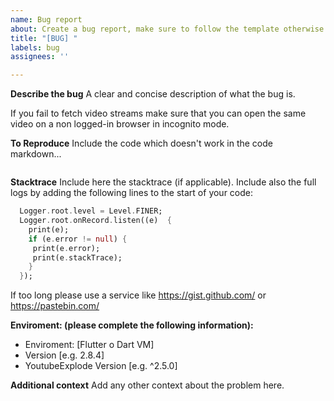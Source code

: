 ```yaml
---
name: Bug report
about: Create a bug report, make sure to follow the template otherwise the issue might be closed.
title: "[BUG] "
labels: bug
assignees: ''

---
```




**Describe the bug**
A clear and concise description of what the bug is.

If you fail to fetch video streams make sure that you can open the same video on a non logged-in browser in incognito mode.

**To Reproduce**
Include the code which doesn't work in the code markdown...
```dart

```

**Stacktrace**
Include here the stacktrace (if applicable). 
Include also the full logs by adding the following lines to the start of your code:
```dart
  Logger.root.level = Level.FINER;
  Logger.root.onRecord.listen((e)  {
    print(e);
    if (e.error != null) {
     print(e.error);
     print(e.stackTrace);
    }
  });
```
If too long please use a service like https://gist.github.com/ or https://pastebin.com/

**Enviroment: (please complete the following information):**
 - Enviroment: [Flutter o Dart VM]
 - Version [e.g. 2.8.4]
 - YoutubeExplode Version [e.g. ^2.5.0]

**Additional context**
Add any other context about the problem here.
